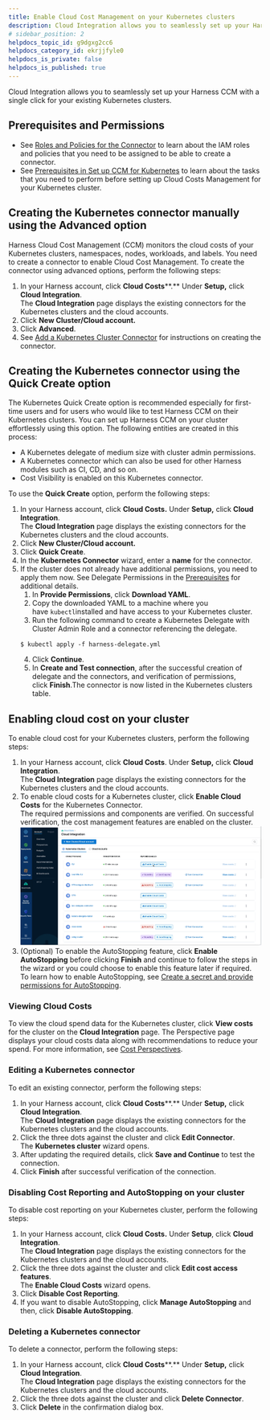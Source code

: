 ```yaml
---
title: Enable Cloud Cost Management on your Kubernetes clusters
description: Cloud Integration allows you to seamlessly set up your Harness CCM with a single click for your existing Kubernetes clusters. Prerequisites and Permissions. See Roles and Policies for the Connector t…
# sidebar_position: 2
helpdocs_topic_id: g9dgxg2cc6
helpdocs_category_id: ekrjjfyle0
helpdocs_is_private: false
helpdocs_is_published: true
---
```


Cloud Integration allows you to seamlessly set up your Harness CCM with a single click for your existing Kubernetes clusters.

## Prerequisites and Permissions

* See [Roles and Policies for the Connector](https://docs.harness.io/article/1gaud2efd4-add-a-kubernetes-cluster-connector#review_roles_and_policies_for_the_connector) to learn about the IAM roles and policies that you need to be assigned to be able to create a connector.
* See [Prerequisites in Set up CCM for Kubernetes](../../1-onboard-with-cloud-cost-management/set-up-cloud-cost-management/set-up-cost-visibility-for-kubernetes.md) to learn about the tasks that you need to perform before setting up Cloud Costs Management for your Kubernetes cluster.

## Creating the Kubernetes connector manually using the Advanced option

Harness Cloud Cost Management (CCM) monitors the cloud costs of your Kubernetes clusters, namespaces, nodes, workloads, and labels. You need to create a connector to enable Cloud Cost Management. To create the connector using advanced options, perform the following steps:

1. In your Harness account, click **Cloud Costs****.** Under **Setup,** click **Cloud Integration**.  
The **Cloud Integration** page displays the existing connectors for the Kubernetes clusters and the cloud accounts.
2. Click **New Cluster/Cloud account.**
3. Click **Advanced**.
4. See [Add a Kubernetes Cluster Connector](https://docs.harness.io/article/1gaud2efd4-add-a-kubernetes-cluster-connector) for instructions on creating the connector.

## Creating the Kubernetes connector using the Quick Create option

The Kubernetes Quick Create option is recommended especially for first-time users and for users who would like to test Harness CCM on their Kubernetes clusters. You can set up Harness CCM on your cluster effortlessly using this option. The following entities are created in this process:

* A Kubernetes delegate of medium size with cluster admin permissions.
* A Kubernetes connector which can also be used for other Harness modules such as CI, CD, and so on.
* Cost Visibility is enabled on this Kubernetes connector.

To use the **Quick Create** option, perform the following steps:

1. In your Harness account, click **Cloud Costs.** Under **Setup,** click **Cloud Integration**.  
The **Cloud Integration** page displays the existing connectors for the Kubernetes clusters and the cloud accounts.
2. Click **New Cluster/Cloud account.**
3. Click **Quick Create**.
4. In the **Kubernetes Connector** wizard, enter a **name** for the connector.
5. If the cluster does not already have additional permissions, you need to apply them now. See Delegate Permissions in the [Prerequisites](../../1-onboard-with-cloud-cost-management/set-up-cloud-cost-management/set-up-cost-visibility-for-kubernetes.md) for additional details.
	1. In **Provide Permissions**, click **Download YAML**.
	2. Copy the downloaded YAML to a machine where you have `kubectl`installed and have access to your Kubernetes cluster.
	3. Run the following command to create a Kubernetes Delegate with Cluster Admin Role and a connector referencing the delegate.
	```
	$ kubectl apply -f harness-delegate.yml
	```
	4. Click **Continue**.
	5. In **Create and Test connection**, after the successful creation of delegate and the connectors, and verification of permissions, click **Finish**.The connector is now listed in the Kubernetes clusters table.

## Enabling cloud cost on your cluster

To enable cloud cost for your Kubernetes clusters, perform the following steps:

1. In your Harness account, click **Cloud Costs**. Under **Setup,** click **Cloud Integration**.  
The **Cloud Integration** page displays the existing connectors for the Kubernetes clusters and the cloud accounts.
2. To enable cloud costs for a Kubernetes cluster, click **Enable Cloud Costs** for the Kubernetes Connector.  
The required permissions and components are verified. On successful verification, the cost management features are enabled on the cluster.![](./static/use-cloud-integration-00.gif)
1. (Optional) To enable the AutoStopping feature, click **Enable AutoStopping** before clicking **Finish** and continue to follow the steps in the wizard or you could choose to enable this feature later if required. To learn how to enable AutoStopping, see [Create a secret and provide permissions for AutoStopping](../../1-onboard-with-cloud-cost-management/set-up-cloud-cost-management/set-up-cost-visibility-for-kubernetes.md).

### Viewing Cloud Costs

To view the cloud spend data for the Kubernetes cluster, click **View costs** for the cluster on the **Cloud Integration** page. The Perspective page displays your cloud costs data along with recommendations to reduce your spend. For more information, see [Cost Perspectives](../2-ccm-perspectives/1-create-cost-perspectives.md).

### Editing a Kubernetes connector

To edit an existing connector, perform the following steps:

1. In your Harness account, click **Cloud Costs****.** Under **Setup,** click **Cloud Integration**.  
The **Cloud Integration** page displays the existing connectors for the Kubernetes clusters and the cloud accounts.
2. Click the three dots against the cluster and click **Edit Connector**.  
The **Kubernetes cluster** wizard opens.
3. After updating the required details, click **Save and Continue** to test the connection.
4. Click **Finish** after successful verification of the connection.

### Disabling Cost Reporting and AutoStopping on your cluster

To disable cost reporting on your Kubernetes cluster, perform the following steps:

1. In your Harness account, click **Cloud Costs.** Under **Setup**, click **Cloud Integration**.  
The **Cloud Integration** page displays the existing connectors for the Kubernetes clusters and the cloud accounts.
2. Click the three dots against the cluster and click **Edit cost access features**.  
The **Enable Cloud Costs** wizard opens.
3. Click **Disable Cost Reporting**.
4. If you want to disable AutoStopping, click **Manage AutoStopping** and then, click **Disable AutoStopping**.

### Deleting a Kubernetes connector

To delete a connector, perform the following steps:

1. In your Harness account, click **Cloud Costs****.** Under **Setup,** click **Cloud Integration**.  
The **Cloud Integration** page displays the existing connectors for the Kubernetes clusters and the cloud accounts.
2. Click the three dots against the cluster and click **Delete Connector**.
3. Click **Delete** in the confirmation dialog box.

